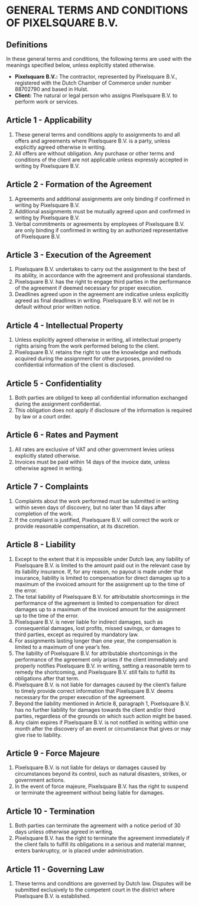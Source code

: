 # GENERAL TERMS AND CONDITIONS OF PIXELSQUARE B.V.
## Definitions
In these general terms and conditions, the following terms are used with the meanings
specified below, unless explicitly stated otherwise.
- **Pixelsquare B.V.:** The contractor, represented by Pixelsquare B.V., registered with the
Dutch Chamber of Commerce under number 88702790 and based in Hulst.
- **Client:** The natural or legal person who assigns Pixelsquare B.V. to perform work or
services.
## Article 1 - Applicability
1. These general terms and conditions apply to assignments to and all offers and agreements
where Pixelsquare B.V. is a party, unless explicitly agreed otherwise in writing.
2. All offers are without obligation. Any purchase or other terms and conditions of the client
are not applicable unless expressly accepted in writing by Pixelsquare B.V.

## Article 2 - Formation of the Agreement
1. Agreements and additional assignments are only binding if confirmed in writing by
Pixelsquare B.V.
2. Additional assignments must be mutually agreed upon and confirmed in writing by
Pixelsquare B.V.
3. Verbal commitments or agreements by employees of Pixelsquare B.V. are only binding if
confirmed in writing by an authorized representative of Pixelsquare B.V.

## Article 3 - Execution of the Agreement
1. Pixelsquare B.V. undertakes to carry out the assignment to the best of its ability, in
accordance with the agreement and professional standards.
2. Pixelsquare B.V. has the right to engage third parties in the performance of the agreement
if deemed necessary for proper execution.
3. Deadlines agreed upon in the agreement are indicative unless explicitly agreed as final
deadlines in writing. Pixelsquare B.V. will not be in default without prior written notice.
## Article 4 - Intellectual Property
1. Unless explicitly agreed otherwise in writing, all intellectual property rights arising from
the work performed belong to the client.
2. Pixelsquare B.V. retains the right to use the knowledge and methods acquired during the
assignment for other purposes, provided no confidential information of the client is
disclosed.
## Article 5 - Confidentiality
1. Both parties are obliged to keep all confidential information exchanged during the
assignment confidential.
2. This obligation does not apply if disclosure of the information is required by law or a
court order.
## Article 6 - Rates and Payment
1. All rates are exclusive of VAT and other government levies unless explicitly stated
otherwise.
2. Invoices must be paid within 14 days of the invoice date, unless otherwise agreed in
writing.

## Article 7 - Complaints
1. Complaints about the work performed must be submitted in writing within seven days of
discovery, but no later than 14 days after completion of the work.
2. If the complaint is justified, Pixelsquare B.V. will correct the work or provide reasonable
compensation, at its discretion.

## Article 8 - Liability
1. Except to the extent that it is impossible under Dutch law, any liability of Pixelsquare
B.V. is limited to the amount paid out in the relevant case by its liability insurance. If, for
any reason, no payout is made under that insurance, liability is limited to compensation
for direct damages up to a maximum of the invoiced amount for the assignment up to the
time of the error.
2. The total liability of Pixelsquare B.V. for attributable shortcomings in the performance of
the agreement is limited to compensation for direct damages up to a maximum of the
invoiced amount for the assignment up to the time of the error.
3. Pixelsquare B.V. is never liable for indirect damages, such as consequential damages, lost
profits, missed savings, or damages to third parties, except as required by mandatory law.
4. For assignments lasting longer than one year, the compensation is limited to a maximum
of one year’s fee.
5. The liability of Pixelsquare B.V. for attributable shortcomings in the performance of the
agreement only arises if the client immediately and properly notifies Pixelsquare B.V. in
writing, setting a reasonable term to remedy the shortcoming, and Pixelsquare B.V. still
fails to fulfill its obligations after that term.
6. Pixelsquare B.V. is not liable for damages caused by the client’s failure to timely provide
correct information that Pixelsquare B.V. deems necessary for the proper execution of the
agreement.
7. Beyond the liability mentioned in Article 8, paragraph 1, Pixelsquare B.V. has no further
liability for damages towards the client and/or third parties, regardless of the grounds on
which such action might be based.
8. Any claim expires if Pixelsquare B.V. is not notified in writing within one month after the
discovery of an event or circumstance that gives or may give rise to liability.
## Article 9 - Force Majeure
1. Pixelsquare B.V. is not liable for delays or damages caused by circumstances beyond its
control, such as natural disasters, strikes, or government actions.
2. In the event of force majeure, Pixelsquare B.V. has the right to suspend or terminate the
agreement without being liable for damages.

## Article 10 - Termination
1. Both parties can terminate the agreement with a notice period of 30 days unless otherwise
agreed in writing.
2. Pixelsquare B.V. has the right to terminate the agreement immediately if the client fails to
fulfill its obligations in a serious and material manner, enters bankruptcy, or is placed
under administration.

## Article 11 - Governing Law
1. These terms and conditions are governed by Dutch law.
Disputes will be submitted exclusively to the competent court in the district where
Pixelsquare B.V. is established.